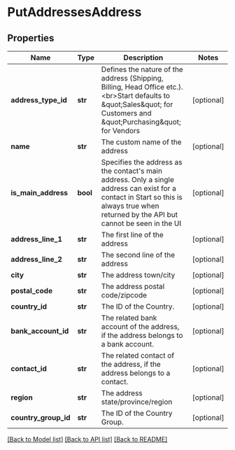 # PutAddressesAddress

## Properties
Name | Type | Description | Notes
------------ | ------------- | ------------- | -------------
**address_type_id** | **str** | Defines the nature of the address (Shipping, Billing, Head Office etc.).&lt;br&gt;Start defaults to \&quot;Sales\&quot; for Customers and \&quot;Purchasing\&quot; for Vendors | [optional] 
**name** | **str** | The custom name of the address | [optional] 
**is_main_address** | **bool** | Specifies the address as the contact&#39;s main address. Only a single address can exist for a contact in Start so this is always true when returned by the API but cannot be seen in the UI | [optional] 
**address_line_1** | **str** | The first line of the address | [optional] 
**address_line_2** | **str** | The second line of the address | [optional] 
**city** | **str** | The address town/city | [optional] 
**postal_code** | **str** | The address postal code/zipcode | [optional] 
**country_id** | **str** | The ID of the Country. | [optional] 
**bank_account_id** | **str** | The related bank account of the address, if the address belongs to a bank account. | [optional] 
**contact_id** | **str** | The related contact of the address, if the address belongs to a contact. | [optional] 
**region** | **str** | The address state/province/region | [optional] 
**country_group_id** | **str** | The ID of the Country Group. | [optional] 

[[Back to Model list]](../README.md#documentation-for-models) [[Back to API list]](../README.md#documentation-for-api-endpoints) [[Back to README]](../README.md)


